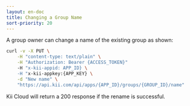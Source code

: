 ```yaml
---
layout: en-doc
title: Changing a Group Name
sort-priority: 20
---
```

A group owner can change a name of the existing group as shown:

```sh
curl -v -X PUT \
    -H "content-type: text/plain" \
    -H "Authorization: Bearer {ACCESS_TOKEN}"
    -H "x-kii-appid: APP_ID} \
    -H "x-kii-appkey:{APP_KEY} \
    -d "New name" \
    "https://api.kii.com/api/apps/{APP_ID}/groups/{GROUP_ID}/name"
```

Kii Cloud will return a 200 response if the rename is successful.
